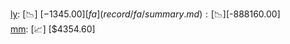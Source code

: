 [ly](record/ly/summary.md): [📉] [$-1345.00]  
[fa](record/fa/summary.md): [📉] [$-888160.00]  
[mm](record/mm/summary.md): [📈] [$4354.60]  

